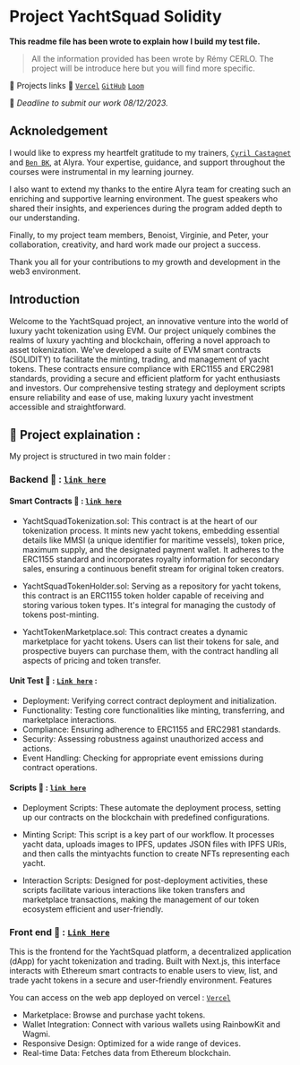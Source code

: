 # Project YachtSquad Solidity

**This readme file has been wrote to explain how I build my test file.**

> All the information provided has been wrote by Rémy CERLO.
> The project will be introduce here but you will find more specific.

🔗 Projects links 🔗 
[`Vercel`](https://yachtsquad.vercel.app/)
[`GitHub`](https://github.com/Cerlo/Yacht-Squad-Solidity)
[`Loom`](https://www.loom.com/share/19929ba44c6645f296f0ebc4c51fe3b6?sid=232faac1-c2f0-43db-b5df-7eca99da00e6)

📅 _Deadline to submit our work 08/12/2023._

 ## Acknoledgement
 I would like to express my heartfelt gratitude to my trainers, [`Cyril Castagnet`](https://github.com/lecascyril) and [`Ben BK`](https://github.com/BenBktech), at Alyra. Your expertise, guidance, and support throughout the courses were instrumental in my learning journey. 

 I also want to extend my thanks to the entire Alyra team for creating such an enriching and supportive learning environment. The guest speakers who shared their insights, and experiences during the program added depth to our understanding. 
 
 Finally, to my project team members, Benoist, Virginie, and Peter, your collaboration, creativity, and hard work made our project a success. 
 
 Thank you all for your contributions to my growth and development in the web3 environment.

## Introduction 
Welcome to the YachtSquad project, an innovative venture into the world of luxury yacht tokenization using EVM. Our project uniquely combines the realms of luxury yachting and blockchain, offering a novel approach to asset tokenization. We've developed a suite of EVM smart contracts (SOLIDITY) to facilitate the minting, trading, and management of yacht tokens. These contracts ensure compliance with ERC1155 and ERC2981 standards, providing a secure and efficient platform for yacht enthusiasts and investors. Our comprehensive testing strategy and deployment scripts ensure reliability and ease of use, making luxury yacht investment accessible and straightforward. 



## 🍕 Project explaination :

My project is structured in two main folder : 
### Backend 🔗 : [`link here`](https://github.com/Cerlo/Yacht-Squad-Solidity/tree/main/backend)

#### Smart Contracts 🔗 : [`link here`](https://github.com/Cerlo/Yacht-Squad-Solidity/tree/main/backend/contracts)

* YachtSquadTokenization.sol: This contract is at the heart of our tokenization process. It mints new yacht tokens, embedding essential details like MMSI (a unique identifier for maritime vessels), token price, maximum supply, and the designated payment wallet. It adheres to the ERC1155 standard and incorporates royalty information for secondary sales, ensuring a continuous benefit stream for original token creators.

* YachtSquadTokenHolder.sol: Serving as a repository for yacht tokens, this contract is an ERC1155 token holder capable of receiving and storing various token types. It's integral for managing the custody of tokens post-minting.

* YachtTokenMarketplace.sol: This contract creates a dynamic marketplace for yacht tokens. Users can list their tokens for sale, and prospective buyers can purchase them, with the contract handling all aspects of pricing and token transfer.

#### Unit Test 🔗 : [`Link here`](https://github.com/Cerlo/Yacht-Squad-Solidity/tree/main/backend/test) : 

* Deployment: Verifying correct contract deployment and initialization.
* Functionality: Testing core functionalities like minting, transferring, and marketplace interactions.
* Compliance: Ensuring adherence to ERC1155 and ERC2981 standards.
* Security: Assessing robustness against unauthorized access and actions.
* Event Handling: Checking for appropriate event emissions during contract operations.

#### Scripts 🔗 : [`link here`](https://github.com/Cerlo/Yacht-Squad-Solidity/tree/main/backend/scripts) 

* Deployment Scripts: These automate the deployment process, setting up our contracts on the blockchain with predefined configurations.

* Minting Script: This script is a key part of our workflow. It processes yacht data, uploads images to IPFS, updates JSON files with IPFS URIs, and then calls the mintyachts function to create NFTs representing each yacht.

* Interaction Scripts: Designed for post-deployment activities, these scripts facilitate various interactions like token transfers and marketplace transactions, making the management of our token ecosystem efficient and user-friendly. 

### Front end 🔗 : [`Link Here`](https://github.com/Cerlo/Yacht-Squad-Solidity/tree/main/frontend)

This is the frontend for the YachtSquad platform, a decentralized application (dApp) for yacht tokenization and trading. Built with Next.js, this interface interacts with Ethereum smart contracts to enable users to view, list, and trade yacht tokens in a secure and user-friendly environment.
Features

You can access on the web app deployed on vercel : [`Vercel`](https://yachtsquad.vercel.app/)

* Marketplace: Browse and purchase yacht tokens.
* Wallet Integration: Connect with various wallets using RainbowKit and Wagmi.
* Responsive Design: Optimized for a wide range of devices.
* Real-time Data: Fetches data from Ethereum blockchain.


